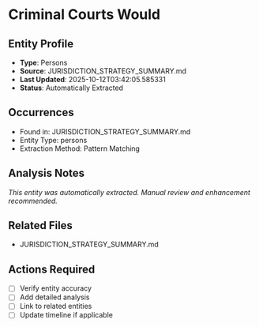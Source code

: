 # Criminal Courts Would

## Entity Profile
- **Type**: Persons
- **Source**: JURISDICTION_STRATEGY_SUMMARY.md
- **Last Updated**: 2025-10-12T03:42:05.585331
- **Status**: Automatically Extracted

## Occurrences
- Found in: JURISDICTION_STRATEGY_SUMMARY.md
- Entity Type: persons
- Extraction Method: Pattern Matching

## Analysis Notes
*This entity was automatically extracted. Manual review and enhancement recommended.*

## Related Files
- JURISDICTION_STRATEGY_SUMMARY.md

## Actions Required
- [ ] Verify entity accuracy
- [ ] Add detailed analysis
- [ ] Link to related entities
- [ ] Update timeline if applicable
